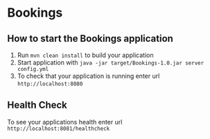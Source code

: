 # Bookings

How to start the Bookings application
---

1. Run `mvn clean install` to build your application
1. Start application with `java -jar target/Bookings-1.0.jar server config.yml`
1. To check that your application is running enter url `http://localhost:8080`

Health Check
---

To see your applications health enter url `http://localhost:8081/healthcheck`

